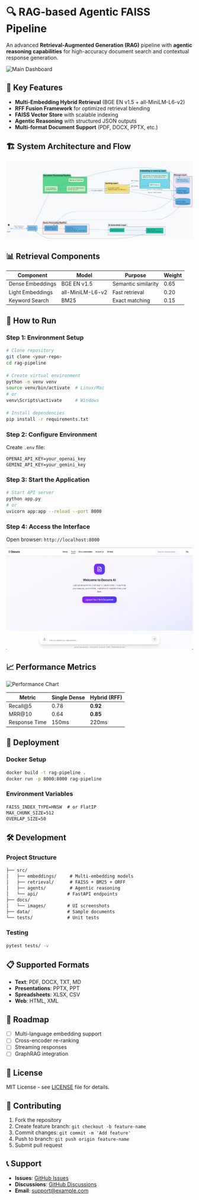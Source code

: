 # 🔍 RAG-based Agentic FAISS Pipeline

An advanced **Retrieval-Augmented Generation (RAG)** pipeline with **agentic reasoning capabilities** for high-accuracy document search and contextual response generation.

![Main Dashboard](./docs/images/dashboard_main.png)

## 🚀 Key Features

- **Multi-Embedding Hybrid Retrieval** (BGE EN v1.5 + all-MiniLM-L6-v2)
- **RFF Fusion Framework** for optimized retrieval blending
- **FAISS Vector Store** with scalable indexing
- **Agentic Reasoning** with structured JSON outputs
- **Multi-format Document Support** (PDF, DOCX, PPTX, etc.)

## 🏗 System Architecture and Flow

![System Architecture](./images/perfecto2.png)


## 📊 Retrieval Components

| Component | Model | Purpose | Weight |
|-----------|-------|---------|--------|
| Dense Embeddings | BGE EN v1.5 | Semantic similarity | 0.65 |
| Light Embeddings | all-MiniLM-L6-v2 | Fast retrieval | 0.20 |
| Keyword Search | BM25 | Exact matching | 0.15 |

## 🚀 How to Run

### Step 1: Environment Setup
```bash
# Clone repository
git clone <your-repo>
cd rag-pipeline

# Create virtual environment
python -m venv venv
source venv/bin/activate  # Linux/Mac
# or
venv\Scripts\activate     # Windows

# Install dependencies
pip install -r requirements.txt
```

### Step 2: Configure Environment
Create `.env` file:
```env
OPENAI_API_KEY=your_openai_key
GEMINI_API_KEY=your_gemini_key
```
### Step 3: Start the Application
```bash
# Start API server
python app.py
# or
uvicorn app:app --reload --port 8000
```

### Step 4: Access the Interface
Open browser: `http://localhost:8000`

![Application Interface](./images/chat_interface.png)

## 📈 Performance Metrics

![Performance Chart](./docs/images/performance_metrics.png)

| Metric | Single Dense | Hybrid (RFF) |
|--------|--------------|---------------|
| Recall@5 | 0.78 | **0.92** |
| MRR@10 | 0.64 | **0.85** |
| Response Time | 150ms | 220ms |

## 🚀 Deployment

### Docker Setup
```bash
docker build -t rag-pipeline .
docker run -p 8000:8000 rag-pipeline
```

### Environment Variables
```env
FAISS_INDEX_TYPE=HNSW  # or FlatIP
MAX_CHUNK_SIZE=512
OVERLAP_SIZE=50
```

## 🛠 Development

### Project Structure
```
├── src/
│   ├── embeddings/     # Multi-embedding models
│   ├── retrieval/      # FAISS + BM25 + ORFF
│   ├── agents/         # Agentic reasoning
│   └── api/           # FastAPI endpoints
├── docs/
│   └── images/        # UI screenshots
├── data/              # Sample documents
└── tests/             # Unit tests
```

### Testing
```bash
pytest tests/ -v
```

## 📋 Supported Formats

- **Text**: PDF, DOCX, TXT, MD
- **Presentations**: PPTX, PPT
- **Spreadsheets**: XLSX, CSV
- **Web**: HTML, XML

## 🔮 Roadmap

- [ ] Multi-language embedding support
- [ ] Cross-encoder re-ranking
- [ ] Streaming responses
- [ ] GraphRAG integration

## 📄 License

MIT License - see [LICENSE](LICENSE) file for details.

## 🤝 Contributing

1. Fork the repository
2. Create feature branch: `git checkout -b feature-name`
3. Commit changes: `git commit -m 'Add feature'`
4. Push to branch: `git push origin feature-name`
5. Submit pull request

## 📞 Support

- **Issues**: [GitHub Issues](https://github.com/username/repo/issues)
- **Discussions**: [GitHub Discussions](https://github.com/username/repo/discussions)
- **Email**: support@example.com